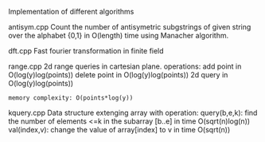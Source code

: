 Implementation of different algorithms

antisym.cpp
Count the number of antisymetric subgstrings of given string over the alphabet {0,1} in O(length) time using Manacher algorithm.

dft.cpp
Fast fourier transformation in finite field

range.cpp
2d range queries in cartesian plane.
operations:
	add point in O(log(y)log(points))
	delete point in O(log(y)log(points))
	2d query in O(log(y)log(points))
	
	memory complexity: O(points*log(y))

kquery.cpp
Data structure extenging array with operation:
	query(b,e,k): find the number of elements <=k in the subarray [b..e] in time  O(sqrt(n)log(n))
	val(index,v): change the value of array[index] to v in time O(sqrt(n))

	


